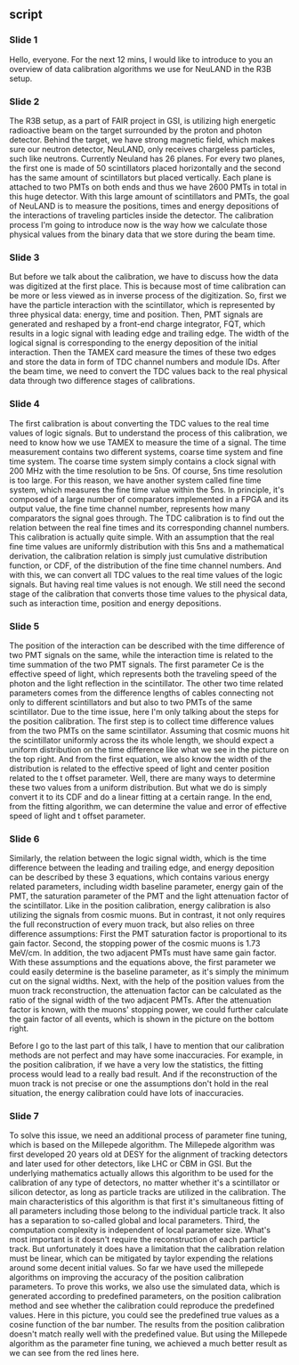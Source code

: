 
## script

### Slide 1

Hello, everyone. For the next 12 mins, I would like to introduce to you an overview of data calibration algorithms we use for NeuLAND in the R3B setup.

### Slide 2

The R3B setup, as a part of FAIR project in GSI, is utilizing high energetic radioactive beam on the target surrounded by the proton and photon detector. Behind the target, we have strong magnetic field, which makes sure our neutron detector, NeuLAND, only receives chargeless particles, such like neutrons. Currently Neuland has 26 planes. For every two planes, the first one is made of 50 scintillators placed horizontally and the second has the same amount of scintillators but placed vertically. Each plane is attached to two PMTs on both ends and thus we have 2600 PMTs in total in this huge detector. With this large amount of scintillators and PMTs, the goal of NeuLAND is to measure the positions, times and energy depositions of the interactions of traveling particles inside the detector. The calibration process I'm going to introduce now is the way how we calculate those physical values from the binary data that we store during the beam time.

### Slide 3

But before we talk about the calibration, we have to discuss how the data was digitized at the first place. This is because most of time calibration can be more or less viewed as in inverse process of the digitization. So, first we have the particle interaction with the scintillator, which is represented by three physical data: energy, time and position. Then, PMT signals are generated and reshaped by a front-end charge integrator, FQT, which results in a logic signal with leading edge and trailing edge. The width of the logical signal is corresponding to the energy deposition of the initial interaction. Then the TAMEX card measure the times of these two edges and store the data in form of TDC channel numbers and module IDs. After the beam time, we need to convert the TDC values back to the real physical data through two difference stages of calibrations.

### Slide 4

The first calibration is about converting the TDC values to the real time values of logic signals. But to understand the process of this calibration, we need to know how we use TAMEX to measure the time of a signal. The time measurement contains two different systems, coarse time system and fine time system. The coarse time system simply contains a clock signal with 200 MHz with the time resolution to be 5ns. Of course, 5ns time resolution is too large. For this reason, we have another system called fine time system, which measures the fine time value within the 5ns. In principle, it's composed of a large number of comparators implemented in a FPGA and its output value, the fine time channel number, represents how many comparators the signal goes through. The TDC calibration is to find out the relation between the real fine times and its corresponding channel numbers. This calibration is actually quite simple. With an assumption that the real fine time values are uniformly distribution with this 5ns and a mathematical derivation, the calibration relation is simply just cumulative distribution function, or CDF, of the distribution of the fine time channel numbers. And with this, we can convert all TDC values to the real time values of the logic signals. But having real time values is not enough. We still need the second stage of the calibration that converts those time values to the physical data, such as interaction time, position and energy depositions.

### Slide 5

The position of the interaction can be described with the time difference of two PMT signals on the same, while the interaction time is related to the time summation of the two PMT signals. The first parameter Ce is the effective speed of light, which represents both the traveling speed of the photon and the light reflection in the scintillator. The other two time related parameters comes from the difference lengths of cables connecting not only to different scintillators and but also to two PMTs of the same scintillator. Due to the time issue, here I'm only talking about the steps for the position calibration. The first step is to collect time difference values from the two PMTs on the same scintillator. Assuming that cosmic muons hit the scintillator uniformly across the its whole length, we should expect a uniform distribution on the time difference like what we see in the picture on the top right. And from the first equation, we also know the width of the distribution is related to the effective speed of light and center position related to the t offset parameter. Well, there are many ways to determine these two values from a uniform distribution. But what we do is simply convert it to its CDF and do a linear fitting at a certain range. In the end, from the fitting algorithm, we can determine the value and error of effective speed of light and t offset parameter.

### Slide 6

Similarly, the relation between the logic signal width, which is the time difference between the leading and trailing edge, and energy deposition can be described by these 3 equations, which contains various energy related parameters, including width baseline parameter, energy gain of the PMT, the saturation parameter of the PMT and the light attenuation factor of the scintillator. Like in the position calibration, energy calibration is also utilizing the signals from cosmic muons. But in contrast, it not only requires the full reconstruction of every muon track, but also relies on three difference assumptions: First the PMT saturation factor is proportional to its gain factor. Second, the stopping power of the cosmic muons is 1.73 MeV/cm. In addition, the two adjacent PMTs must have same gain factor. With these assumptions and the equations above, the first parameter we could easily determine is the baseline parameter, as it's simply the minimum cut on the signal widths. Next, with the help of the position values from the muon track reconstruction, the attenuation factor can be calculated as the ratio of the signal width of the two adjacent PMTs. After the attenuation factor is known, with the muons' stopping power, we could further calculate the gain factor of all events, which is shown in the picture on the bottom right. 

Before I go to the last part of this talk, I have to mention that our calibration methods are not perfect and may have some inaccuracies. For example, in the position calibration, if we have a very low the statistics, the fitting process would lead to a really bad result. And if the reconstruction of the muon track is not precise or one the assumptions don't hold in the real situation, the energy calibration could have lots of inaccuracies.

### Slide 7

To solve this issue, we need an additional process of parameter fine tuning, which is based on the Millepede algorithm. The Millepede algorithm was first developed 20 years old at DESY for the alignment of tracking detectors and later used for other detectors, like LHC or CBM in GSI. But the underlying mathematics actually allows this algorithm to be used for the calibration of any type of detectors, no matter whether it's a scintillator or silicon detector, as long as particle tracks are utilized in the calibration. The main characteristics of this algorithm is that first it's simultaneous fitting of all parameters including those belong to the individual particle track. It also has a separation to so-called global and local parameters. Third, the computation complexity is independent of local parameter size. What's most important is it doesn't require the reconstruction of each particle track. But unfortunately it does have a limitation that the calibration relation must be linear, which can be mitigated by taylor expending the relations around some decent initial values. So far we have used the millepede algorithms on improving the accuracy of the position calibration parameters. To prove this works, we also use the simulated data, which is generated according to predefined parameters, on the position calibration method and see whether the calibration could reproduce the predefined values. Here in this picture, you could see the predefined true values as a cosine function of the bar number. The results from the position calibration doesn't match really well with the predefined value. But using the Millepede algorithm as the parameter fine tuning, we achieved a much better result as we can see from the red lines here.
